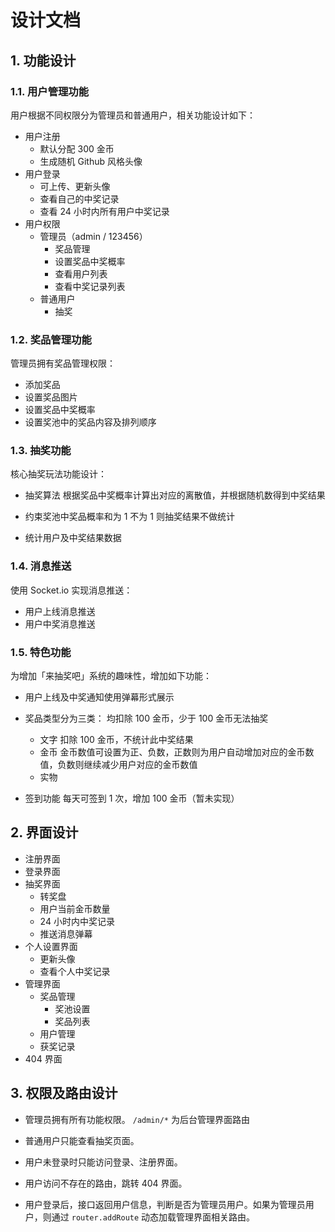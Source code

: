 # 设计文档

## 1. 功能设计

### 1.1. 用户管理功能

用户根据不同权限分为管理员和普通用户，相关功能设计如下：

- 用户注册
  - 默认分配 300 金币
  - 生成随机 Github 风格头像
- 用户登录
  - 可上传、更新头像
  - 查看自己的中奖记录
  - 查看 24 小时内所有用户中奖记录
- 用户权限
  - 管理员（admin / 123456）
    - 奖品管理
    - 设置奖品中奖概率
    - 查看用户列表
    - 查看中奖记录列表
  - 普通用户
    - 抽奖

### 1.2. 奖品管理功能

管理员拥有奖品管理权限：

- 添加奖品
- 设置奖品图片
- 设置奖品中奖概率
- 设置奖池中的奖品内容及排列顺序

### 1.3. 抽奖功能

核心抽奖玩法功能设计：

- 抽奖算法
  根据奖品中奖概率计算出对应的离散值，并根据随机数得到中奖结果

- 约束奖池中奖品概率和为 1
  不为 1 则抽奖结果不做统计

- 统计用户及中奖结果数据

### 1.4. 消息推送

使用 Socket.io 实现消息推送：

- 用户上线消息推送
- 用户中奖消息推送

### 1.5. 特色功能

为增加「来抽奖吧」系统的趣味性，增加如下功能：

- 用户上线及中奖通知使用弹幕形式展示
- 奖品类型分为三类：
  均扣除 100 金币，少于 100 金币无法抽奖

  - 文字
    扣除 100 金币，不统计此中奖结果
  - 金币
    金币数值可设置为正、负数，正数则为用户自动增加对应的金币数值，负数则继续减少用户对应的金币数值
  - 实物

- 签到功能
  每天可签到 1 次，增加 100 金币（暂未实现）

## 2. 界面设计

- 注册界面
- 登录界面
- 抽奖界面
  - 转奖盘
  - 用户当前金币数量
  - 24 小时内中奖记录
  - 推送消息弹幕
- 个人设置界面
  - 更新头像
  - 查看个人中奖记录
- 管理界面
  - 奖品管理
    - 奖池设置
    - 奖品列表
  - 用户管理
  - 获奖记录
- 404 界面

## 3. 权限及路由设计

- 管理员拥有所有功能权限。
  `/admin/*` 为后台管理界面路由

- 普通用户只能查看抽奖页面。

- 用户未登录时只能访问登录、注册界面。

- 用户访问不存在的路由，跳转 404 界面。

- 用户登录后，接口返回用户信息，判断是否为管理员用户。如果为管理员用户，则通过 `router.addRoute` 动态加载管理界面相关路由。
